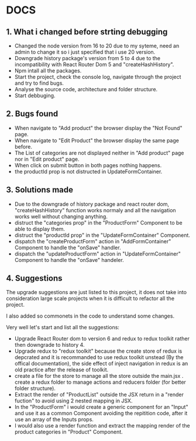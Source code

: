 # DOCS

## 1. What i changed before strting debugging

  - Changed the node version from 16 to 20 due to my syteme, need an admin to change it so i just specified that i use 20 version.
  - Downgrade history package's version from 5 to 4 due to the incompatibility with React Router Dom 5 and "createHashHistory".
  - Npm intall all the packages.
  - Start the project, check the console log, navigate through the project and try to find bugs.
  - Analyse the source code, architecture and folder structure.
  - Start debbuging.

## 2. Bugs found

  - When navigate to "Add product" the browser display the "Not Found" page.
  - When navigate to "Edit Product" the browser display the same page before.
  - The List of categories are not displayed neither in "Add product" page nor in "Edit product" page.
  - When click on submit button in both pages nothing happens.
  - the productId prop is not distructed in UpdateFormContainer.

## 3. Solutions made

  - Due to the downgrade of history package and react router dom, "createHashHistory" function works normaly and all the navigation works well without changing anything.
  - distruct the "categories prop" in the "ProductForm" Component to be able to display them.
  - distruct the "productId prop" in the "UpdateFormContainer" Component.
  - dispatch the "createProductForm" action in "AddFormContainer" Component to handle the "onSave" handler.
  - dispatch the "updateProductForm" action in "UpdateFormContainer" Component to handle the "onSave" handeler.

## 4. Suggestions

  The upgrade suggestions are just listed to this project, it does not take into consideration large scale projects when it is difficult to refactor all the project.

  I also added so commonets in the code to understand some changes.

  Very well let's start and list all the suggestions:

  - Upgrade React Router dom to version 6 and redux to redux toolkit rather then downgrade to history 4.
  - Upgrade redux to "redux toolkit" because the create store of redux is depcrated and it is recommanded to use redux toolkit unstead (By the offical documentation),
  the side effect of inject navigation in redux is an old practice after the release of toolkit.
  - create a file for the store to manage all the store outside the main.jsx
  . create a redux folder to manage actions and reducers folder (for better folder structure).
  - Extract the render of "ProductList" outside the JSX return in a "render fuction" to avoid using 2 nested mapping in JSX.
  - In the "ProductForm" i would create a generic component for an "Input" and use it as a common Component avoiding the repitition code, after it use an array of the Inputs props.
  - I would also use a render function and extract the mapping render of the product categories in "Product" Component.

